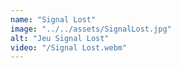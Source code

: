 ```yaml
---
name: "Signal Lost"
image: "../../assets/SignalLost.jpg"
alt: "Jeu Signal Lost"
video: "/Signal Lost.webm"
---
```


